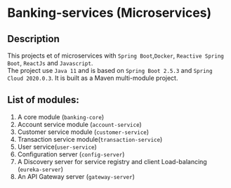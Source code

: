 # Banking-services (Microservices)

## Description

This projects et of microservices with `Spring Boot`,`Docker`, `Reactive Spring Boot`, `ReactJs` and `Javascript`. \
The project use `Java 11` and is based on `Spring Boot 2.5.3` and `Spring Cloud 2020.0.3`.
It is built as a Maven multi-module project.

## List of modules:
1. A core module (`banking-core`)
2. Account service module (`account-service`)
3. Customer service module (`customer-service`)
4. Transaction service module(`transaction-service`)
5. User service(`user-service`)
6. Configuration server (`config-server`)
7. A Discovery server for service registry and client Load-balancing (`eureka-server`)
8. An API Gateway server (`gateway-server`)

